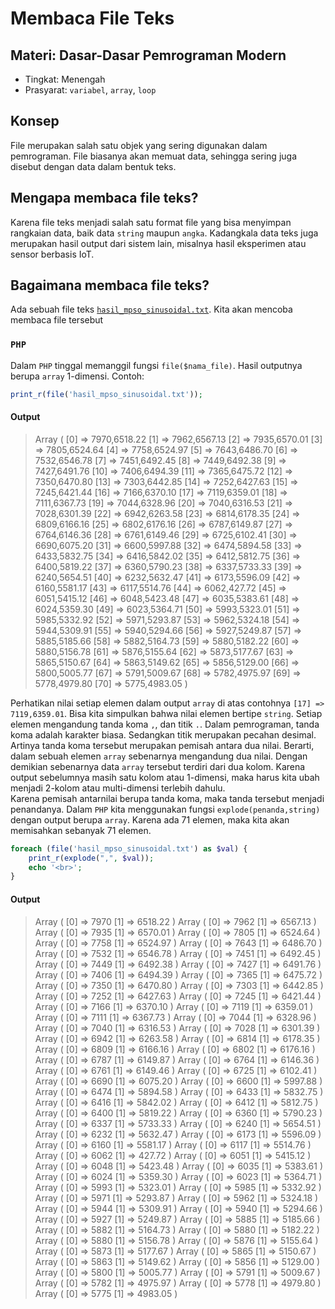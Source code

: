 # Membaca File Teks
## Materi: Dasar-Dasar Pemrograman Modern
* Tingkat: Menengah
* Prasyarat: `variabel`, `array`, `loop`

## Konsep
File merupakan salah satu objek yang sering digunakan dalam pemrograman. File biasanya akan memuat data, sehingga sering juga disebut dengan data dalam bentuk teks.

## Mengapa membaca file teks?
Karena file teks menjadi salah satu format file yang bisa menyimpan rangkaian data, baik data `string` maupun `angka`. Kadangkala data teks juga merupakan hasil output dari sistem lain, misalnya hasil eksperimen atau sensor berbasis IoT.

## Bagaimana membaca file teks?
Ada sebuah file teks [`hasil_mpso_sinusoidal.txt`](https://github.com/ardiansyah-sweng/ucwpso/blob/main/hasil_mpso_sinusoidal.txt). Kita akan mencoba membaca file tersebut

### `PHP`
Dalam `PHP` tinggal memanggil fungsi `file($nama_file)`. Hasil outputnya berupa `array` 1-dimensi. Contoh: <br>
```php
print_r(file('hasil_mpso_sinusoidal.txt'));
```
#### Output
> Array ( [0] => 7970,6518.22 [1] => 7962,6567.13 [2] => 7935,6570.01 [3] => 7805,6524.64 [4] => 7758,6524.97 [5] => 7643,6486.70 [6] => 7532,6546.78 [7] => 7451,6492.45 [8] => 7449,6492.38 [9] => 7427,6491.76 [10] => 7406,6494.39 [11] => 7365,6475.72 [12] => 7350,6470.80 [13] => 7303,6442.85 [14] => 7252,6427.63 [15] => 7245,6421.44 [16] => 7166,6370.10 [17] => 7119,6359.01 [18] => 7111,6367.73 [19] => 7044,6328.96 [20] => 7040,6316.53 [21] => 7028,6301.39 [22] => 6942,6263.58 [23] => 6814,6178.35 [24] => 6809,6166.16 [25] => 6802,6176.16 [26] => 6787,6149.87 [27] => 6764,6146.36 [28] => 6761,6149.46 [29] => 6725,6102.41 [30] => 6690,6075.20 [31] => 6600,5997.88 [32] => 6474,5894.58 [33] => 6433,5832.75 [34] => 6416,5842.02 [35] => 6412,5812.75 [36] => 6400,5819.22 [37] => 6360,5790.23 [38] => 6337,5733.33 [39] => 6240,5654.51 [40] => 6232,5632.47 [41] => 6173,5596.09 [42] => 6160,5581.17 [43] => 6117,5514.76 [44] => 6062,427.72 [45] => 6051,5415.12 [46] => 6048,5423.48 [47] => 6035,5383.61 [48] => 6024,5359.30 [49] => 6023,5364.71 [50] => 5993,5323.01 [51] => 5985,5332.92 [52] => 5971,5293.87 [53] => 5962,5324.18 [54] => 5944,5309.91 [55] => 5940,5294.66 [56] => 5927,5249.87 [57] => 5885,5185.66 [58] => 5882,5164.73 [59] => 5880,5182.22 [60] => 5880,5156.78 [61] => 5876,5155.64 [62] => 5873,5177.67 [63] => 5865,5150.67 [64] => 5863,5149.62 [65] => 5856,5129.00 [66] => 5800,5005.77 [67] => 5791,5009.67 [68] => 5782,4975.97 [69] => 5778,4979.80 [70] => 5775,4983.05 )

Perhatikan nilai setiap elemen dalam output `array` di atas contohnya `[17] => 7119,6359.01`. Bisa kita simpulkan bahwa nilai elemen bertipe `string`. Setiap elemen mengandung tanda koma `,`, dan titik `.`. Dalam pemrograman, tanda koma adalah karakter biasa. Sedangkan titik merupakan pecahan desimal. Artinya tanda koma tersebut merupakan pemisah antara dua nilai. Berarti, dalam sebuah elemen `array` sebenarnya mengandung dua nilai. Dengan demikian sebenarnya data `array` tersebut terdiri dari dua kolom. Karena output sebelumnya masih satu kolom atau 1-dimensi, maka harus kita ubah menjadi 2-kolom atau multi-dimensi terlebih dahulu.<br>
Karena pemisah antarnilai berupa tanda koma, maka tanda tersebut menjadi penandanya. Dalam `PHP` kita menggunakan fungsi `explode(penanda,string)` dengan output berupa `array`. Karena ada 71 elemen, maka kita akan memisahkan sebanyak 71 elemen.<br>
```php
foreach (file('hasil_mpso_sinusoidal.txt') as $val) {
    print_r(explode(",", $val));
    echo '<br>';
}
```
#### Output
> Array ( [0] => 7970 [1] => 6518.22 )
Array ( [0] => 7962 [1] => 6567.13 )
Array ( [0] => 7935 [1] => 6570.01 )
Array ( [0] => 7805 [1] => 6524.64 )
Array ( [0] => 7758 [1] => 6524.97 )
Array ( [0] => 7643 [1] => 6486.70 )
Array ( [0] => 7532 [1] => 6546.78 )
Array ( [0] => 7451 [1] => 6492.45 )
Array ( [0] => 7449 [1] => 6492.38 )
Array ( [0] => 7427 [1] => 6491.76 )
Array ( [0] => 7406 [1] => 6494.39 )
Array ( [0] => 7365 [1] => 6475.72 )
Array ( [0] => 7350 [1] => 6470.80 )
Array ( [0] => 7303 [1] => 6442.85 )
Array ( [0] => 7252 [1] => 6427.63 )
Array ( [0] => 7245 [1] => 6421.44 )
Array ( [0] => 7166 [1] => 6370.10 )
Array ( [0] => 7119 [1] => 6359.01 )
Array ( [0] => 7111 [1] => 6367.73 )
Array ( [0] => 7044 [1] => 6328.96 )
Array ( [0] => 7040 [1] => 6316.53 )
Array ( [0] => 7028 [1] => 6301.39 )
Array ( [0] => 6942 [1] => 6263.58 )
Array ( [0] => 6814 [1] => 6178.35 )
Array ( [0] => 6809 [1] => 6166.16 )
Array ( [0] => 6802 [1] => 6176.16 )
Array ( [0] => 6787 [1] => 6149.87 )
Array ( [0] => 6764 [1] => 6146.36 )
Array ( [0] => 6761 [1] => 6149.46 )
Array ( [0] => 6725 [1] => 6102.41 )
Array ( [0] => 6690 [1] => 6075.20 )
Array ( [0] => 6600 [1] => 5997.88 )
Array ( [0] => 6474 [1] => 5894.58 )
Array ( [0] => 6433 [1] => 5832.75 )
Array ( [0] => 6416 [1] => 5842.02 )
Array ( [0] => 6412 [1] => 5812.75 )
Array ( [0] => 6400 [1] => 5819.22 )
Array ( [0] => 6360 [1] => 5790.23 )
Array ( [0] => 6337 [1] => 5733.33 )
Array ( [0] => 6240 [1] => 5654.51 )
Array ( [0] => 6232 [1] => 5632.47 )
Array ( [0] => 6173 [1] => 5596.09 )
Array ( [0] => 6160 [1] => 5581.17 )
Array ( [0] => 6117 [1] => 5514.76 )
Array ( [0] => 6062 [1] => 427.72 )
Array ( [0] => 6051 [1] => 5415.12 )
Array ( [0] => 6048 [1] => 5423.48 )
Array ( [0] => 6035 [1] => 5383.61 )
Array ( [0] => 6024 [1] => 5359.30 )
Array ( [0] => 6023 [1] => 5364.71 )
Array ( [0] => 5993 [1] => 5323.01 )
Array ( [0] => 5985 [1] => 5332.92 )
Array ( [0] => 5971 [1] => 5293.87 )
Array ( [0] => 5962 [1] => 5324.18 )
Array ( [0] => 5944 [1] => 5309.91 )
Array ( [0] => 5940 [1] => 5294.66 )
Array ( [0] => 5927 [1] => 5249.87 )
Array ( [0] => 5885 [1] => 5185.66 )
Array ( [0] => 5882 [1] => 5164.73 )
Array ( [0] => 5880 [1] => 5182.22 )
Array ( [0] => 5880 [1] => 5156.78 )
Array ( [0] => 5876 [1] => 5155.64 )
Array ( [0] => 5873 [1] => 5177.67 )
Array ( [0] => 5865 [1] => 5150.67 )
Array ( [0] => 5863 [1] => 5149.62 )
Array ( [0] => 5856 [1] => 5129.00 )
Array ( [0] => 5800 [1] => 5005.77 )
Array ( [0] => 5791 [1] => 5009.67 )
Array ( [0] => 5782 [1] => 4975.97 )
Array ( [0] => 5778 [1] => 4979.80 )
Array ( [0] => 5775 [1] => 4983.05 )
